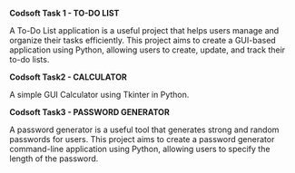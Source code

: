 **Codsoft Task 1 - TO-DO LIST**

A To-Do List application is a useful project that helps users manage and organize their tasks efficiently.
This project aims to create a GUI-based application using Python, allowing users to create, update, and track their to-do lists.

**Codsoft Task2 - CALCULATOR**

A simple GUI Calculator using Tkinter in Python.

**Codsoft Task3 - PASSWORD GENERATOR**

A password generator is a useful tool that generates strong and random passwords for users.
This project aims to create a password generator command-line application using Python, allowing users to specify the length of the password.
